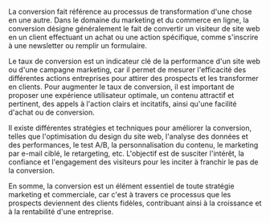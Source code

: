 La conversion fait référence au processus de transformation d'une chose en une autre. Dans le domaine du marketing et du commerce en ligne, la conversion désigne généralement le fait de convertir un visiteur de site web en un client effectuant un achat ou une action spécifique, comme s'inscrire à une newsletter ou remplir un formulaire. 

Le taux de conversion est un indicateur clé de la performance d'un site web ou d'une campagne marketing, car il permet de mesurer l'efficacité des différentes actions entreprises pour attirer des prospects et les transformer en clients. Pour augmenter le taux de conversion, il est important de proposer une expérience utilisateur optimale, un contenu attractif et pertinent, des appels à l'action clairs et incitatifs, ainsi qu'une facilité d'achat ou de conversion.

Il existe différentes stratégies et techniques pour améliorer la conversion, telles que l'optimisation du design du site web, l'analyse des données et des performances, le test A/B, la personnalisation du contenu, le marketing par e-mail ciblé, le retargeting, etc. L'objectif est de susciter l'intérêt, la confiance et l'engagement des visiteurs pour les inciter à franchir le pas de la conversion.

En somme, la conversion est un élément essentiel de toute stratégie marketing et commerciale, car c'est à travers ce processus que les prospects deviennent des clients fidèles, contribuant ainsi à la croissance et à la rentabilité d'une entreprise.